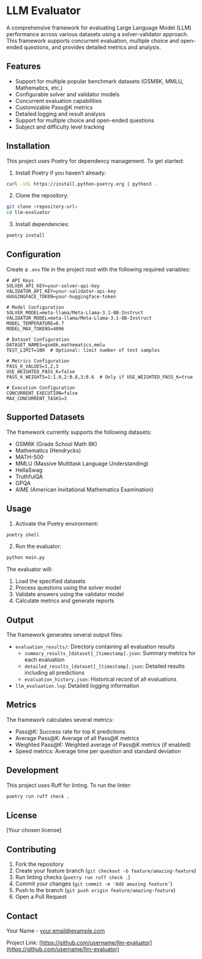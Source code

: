 # LLM Evaluator

A comprehensive framework for evaluating Large Language Model (LLM) performance across various datasets using a solver-validator approach. This framework supports concurrent evaluation, multiple choice and open-ended questions, and provides detailed metrics and analysis.

## Features

- Support for multiple popular benchmark datasets (GSM8K, MMLU, Mathematics, etc.)
- Configurable solver and validator models
- Concurrent evaluation capabilities
- Customizable Pass@K metrics
- Detailed logging and result analysis
- Support for multiple choice and open-ended questions
- Subject and difficulty level tracking

## Installation

This project uses Poetry for dependency management. To get started:

1. Install Poetry if you haven't already:
```bash
curl -sSL https://install.python-poetry.org | python3 -
```

2. Clone the repository:
```bash
git clone <repository-url>
cd llm-evaluator
```

3. Install dependencies:
```bash
poetry install
```

## Configuration

Create a `.env` file in the project root with the following required variables:

```env
# API Keys
SOLVER_API_KEY=your-solver-api-key
VALIDATOR_API_KEY=your-validator-api-key
HUGGINGFACE_TOKEN=your-huggingface-token

# Model Configuration
SOLVER_MODEL=meta-llama/Meta-Llama-3.1-8B-Instruct
VALIDATOR_MODEL=meta-llama/Meta-Llama-3.1-8B-Instruct
MODEL_TEMPERATURE=0.7
MODEL_MAX_TOKENS=4096

# Dataset Configuration
DATASET_NAMES=gsm8k,mathematics,mmlu
TEST_LIMIT=100  # Optional: limit number of test samples

# Metrics Configuration
PASS_K_VALUES=1,2,3
USE_WEIGHTED_PASS_K=false
PASS_K_WEIGHTS=1:1.0,2:0.8,3:0.6  # Only if USE_WEIGHTED_PASS_K=true

# Execution Configuration
CONCURRENT_EXECUTION=false
MAX_CONCURRENT_TASKS=3
```

## Supported Datasets

The framework currently supports the following datasets:

- GSM8K (Grade School Math 8K)
- Mathematics (Hendrycks)
- MATH-500
- MMLU (Massive Multitask Language Understanding)
- HellaSwag
- TruthfulQA
- GPQA
- AIME (American Invitational Mathematics Examination)

## Usage

1. Activate the Poetry environment:
```bash
poetry shell
```

2. Run the evaluator:
```bash
python main.py
```

The evaluator will:
1. Load the specified datasets
2. Process questions using the solver model
3. Validate answers using the validator model
4. Calculate metrics and generate reports

## Output

The framework generates several output files:

- `evaluation_results/`: Directory containing all evaluation results
    - `summary_results_[dataset]_[timestamp].json`: Summary metrics for each evaluation
    - `detailed_results_[dataset]_[timestamp].json`: Detailed results including all predictions
    - `evaluation_history.json`: Historical record of all evaluations
- `llm_evaluation.log`: Detailed logging information

## Metrics

The framework calculates several metrics:

- Pass@K: Success rate for top K predictions
- Average Pass@K: Average of all Pass@K metrics
- Weighted Pass@K: Weighted average of Pass@K metrics (if enabled)
- Speed metrics: Average time per question and standard deviation

## Development

This project uses Ruff for linting. To run the linter:

```bash
poetry run ruff check .
```

## License

[Your chosen license]

## Contributing

1. Fork the repository
2. Create your feature branch (`git checkout -b feature/amazing-feature`)
3. Run linting checks (`poetry run ruff check .`)
4. Commit your changes (`git commit -m 'Add amazing feature'`)
5. Push to the branch (`git push origin feature/amazing-feature`)
6. Open a Pull Request

## Contact

Your Name - [your.email@example.com](mailto:your.email@example.com)

Project Link: [https://github.com/username/llm-evaluator](https://github.com/username/llm-evaluator)
